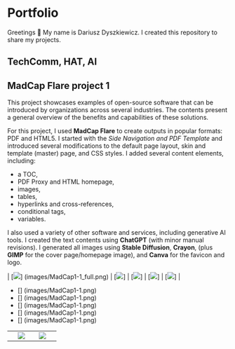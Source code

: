 # Portfolio
Greetings 👋 My name is Dariusz Dyszkiewicz. I created this repository to share my projects.

## TechComm, HAT, AI

## MadCap Flare project 1
This project showcases examples of open-source software that can be introduced by organizations across several industries. The contents present a general overview of the benefits and capabilities of these solutions.

For this project, I used __MadCap Flare__ to create outputs in popular formats: PDF and HTML5. I started with the _Side Navigation and PDF Template_ and introduced several modifications to the default page layout, skin and template (master) page, and CSS styles. I added several content elements, including:
* a TOC,
* PDF Proxy and HTML homepage,
* images,
* tables,
* hyperlinks and cross-references,
* conditional tags,
* variables.

I also used a variety of other software and services, including generative AI tools. I created the text contents using __ChatGPT__ (with minor manual revisions). I generated all images using __Stable Diffusion__, __Crayon__, (plus __GIMP__ for the cover page/homepage image), and __Canva__ for the favicon and logo.

| [![](images/MadCap1-1.png)] (images/MadCap1-1_full.png) | [![](images/MadCap1-2.png)] | [![](images/MadCap1-3.png)] | [![](images/MadCap1-4.png)] | [![](images/MadCap1-1.png)] |

<script>
    md_gallery();
</script>
<ul>
<li>[<img src="images\MadCap1-1.png" alt="">] (images/MadCap1-1.png)</li>
<li>[<img src="images\MadCap1-2.png" alt="">] (images/MadCap1-1.png)</li>
<li>[<img src="images\MadCap1-3.png" alt="">] (images/MadCap1-1.png)</li>
<li>[<img src="images\MadCap1-4.png" alt="">] (images/MadCap1-1.png)</li>
<li>[<img src="images\MadCap1-1.png" alt="">] (images/MadCap1-1.png)</li>
</ul>

<script src="md-gallery.js">
    md_gallery();
<div class="gallery gallery-cols-3">
    <figure>
        <img src="images\MadCap1-1.png" alt="Image 1">
        <figcaption>Image 1</figcaption>
    </figure>
    <figure>
    <img src="images\MadCap1-2.png" alt="Image 2">
        <figcaption>Image 2</figcaption>
    </figure>
    <figure>
        <img src="images\MadCap1-3.png" alt="Image 3">
        <figcaption>Image 3</figcaption>
    </figure>
</div>
</script>

<table style="border: none;"> 
<tr> 
<td style="border: none;"><img src="images/MadCap1-1.png" alt=""></td> 
<td style="border: none;"><img src="images/MadCap1-2.png"></td> 
<td style="border: none;"><img src="images/MadCap1-3.png" alt=""></td> 
<td style="border: none;"><img src="images/MadCap1-4.png"></td> 
<td style="border: none;"><img src="images/MadCap1-5.png" alt=""></td> 
</tr> 
</table>



<script src="md-gallery.js"></script>